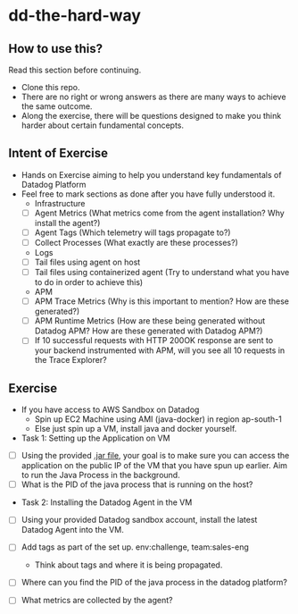 # dd-the-hard-way

## How to use this?
Read this section before continuing. 
- Clone this repo.
- There are no right or wrong answers as there are many ways to achieve the same outcome.
- Along the exercise, there will be questions designed to make you think harder about certain fundamental concepts.

## Intent of Exercise
- Hands on Exercise aiming to help you understand key fundamentals of Datadog Platform
- Feel free to mark sections as done after you have fully understood it.
    - Infrastructure
    - [ ] Agent Metrics (What metrics come from the agent installation? Why install the agent?)
    - [ ] Agent Tags (Which telemetry will tags propagate to?)
    - [ ] Collect Processes (What exactly are these processes?)
    - Logs 
    - [ ] Tail files using agent on host
    - [ ] Tail files using containerized agent (Try to understand what you have to do in order to achieve this)
    - APM
    - [ ] APM Trace Metrics (Why is this important to mention? How are these generated?)
    - [ ] APM Runtime Metrics (How are these being generated without Datadog APM? How are these generated with Datadog APM?)
    - [ ] If 10 successful requests with HTTP 200OK response are sent to your backend instrumented with APM, will you see all 10 requests in the Trace Explorer?

## Exercise
- If you have access to AWS Sandbox on Datadog
  - Spin up EC2 Machine using AMI (java-docker) in region ap-south-1
  - Else just spin up a VM, install java and docker yourself.
- Task 1: Setting up the Application on VM
- [ ] Using the provided [.jar file](https://github.com/stackify/example-apps/raw/main/sample-java-petclinic/spring-petclinic-2.7.0.jar), your goal is to make sure you can access the application on the public IP of the VM that you have spun up earlier. Aim to run the Java Process in the background.
- [ ] What is the PID of the java process that is running on the host?

- Task 2: Installing the Datadog Agent in the VM
- [ ] Using your provided Datadog sandbox account, install the latest Datadog Agent into the VM.
- [ ] Add tags as part of the set up. env:challenge, team:sales-eng
  - Think about tags and where it is being propagated.
- [ ] Where can you find the PID of the java process in the datadog platform?
- [ ] What metrics are collected by the agent? 


